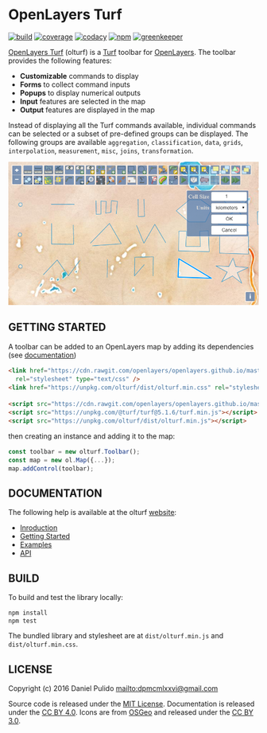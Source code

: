 # OpenLayers Turf

[![build](https://travis-ci.org/dpmcmlxxvi/olturf.svg?branch=master)](https://travis-ci.org/dpmcmlxxvi/olturf)
[![coverage](https://img.shields.io/coveralls/dpmcmlxxvi/olturf.svg)](https://coveralls.io/r/dpmcmlxxvi/olturf?branch=master)
[![codacy](https://img.shields.io/codacy/grade/44810a70e6a34122818dfa31e4304c50.svg)](https://www.codacy.com/app/dpmcmlxxvi/olturf?utm_source=github.com&amp;utm_medium=referral&amp;utm_content=dpmcmlxxvi/olturf&amp;utm_campaign=Badge_Grade)
[![npm](https://badge.fury.io/js/olturf.svg)](https://badge.fury.io/js/olturf)
[![greenkeeper](https://badges.greenkeeper.io/dpmcmlxxvi/olturf.svg)](https://greenkeeper.io/)

[OpenLayers Turf](https://github.com/dpmcmlxxvi/olturf) (olturf) is a
[Turf](http://turfjs.org/) toolbar for [OpenLayers](http://openlayers.org/).
The toolbar provides the following features:

- **Customizable** commands to display
- **Forms** to collect command inputs
- **Popups** to display numerical outputs
- **Input** features are selected in the map
- **Output** features are displayed in the map

Instead of displaying all the Turf commands available, individual commands can
be selected or a subset of pre-defined groups can be displayed. The following
groups are available `aggregation`, `classification`, `data`, `grids`,
`interpolation`, `measurement`, `misc`, `joins`, `transformation`.

  ![](docs/web/img/olturf-example-screenshot.png)

## GETTING STARTED

A toolbar can be added to an OpenLayers map by adding its dependencies
(see [documentation](http://dpmcmlxxvi.github.io/olturf/web/start.html))

```html
<link href="https://cdn.rawgit.com/openlayers/openlayers.github.io/master/en/v5.3.0/css/ol.css"
  rel="stylesheet" type="text/css" />
<link href="https://unpkg.com/olturf/dist/olturf.min.css" rel="stylesheet" type="text/css" />

<script src="https://cdn.rawgit.com/openlayers/openlayers.github.io/master/en/v5.3.0/build/ol.js"></script>
<script src="https://unpkg.com/@turf/turf@5.1.6/turf.min.js"></script>
<script src="https://unpkg.com/olturf/dist/olturf.min.js"></script>
```

then creating an instance and adding it to the map:

```javascript
const toolbar = new olturf.Toolbar();
const map = new ol.Map({...});
map.addControl(toolbar);
```

## DOCUMENTATION

The following help is available at the olturf
[website](http://dpmcmlxxvi.github.io/olturf):

- [Inroduction](http://dpmcmlxxvi.github.io/olturf/web/)
- [Getting Started](http://dpmcmlxxvi.github.io/olturf/web/start.html)
- [Examples](http://dpmcmlxxvi.github.io/olturf/web/demos.html)
- [API](http://dpmcmlxxvi.github.io/olturf/api/)

## BUILD

To build and test the library locally:

```shell
npm install
npm test
```

The bundled library and stylesheet are at `dist/olturf.min.js` and
`dist/olturf.min.css`.

## LICENSE

Copyright (c) 2016 Daniel Pulido <mailto:dpmcmlxxvi@gmail.com>

Source code is released under the [MIT License](http://opensource.org/licenses/MIT).
Documentation is released under the [CC BY 4.0](http://creativecommons.org/licenses/by-sa/4.0/).
Icons are from [OSGeo](http://trac.osgeo.org/osgeo/wiki) and released under the
[CC BY 3.0](http://creativecommons.org/licenses/by-sa/3.0/).
